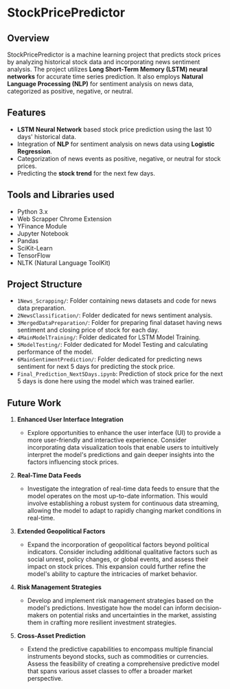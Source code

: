 # StockPricePredictor

## Overview

StockPricePredictor is a machine learning project that predicts stock prices by analyzing historical stock data and incorporating news sentiment analysis. The project utilizes **Long Short-Term Memory (LSTM) neural networks** for accurate time series prediction. It also employs **Natural Language Processing (NLP)** for sentiment analysis on news data, categorized as positive, negative, or neutral.

## Features

- **LSTM Neural Network** based stock price prediction using the last 10 days' historical data.
- Integration of **NLP** for sentiment analysis on news data using **Logistic Regression**.
- Categorization of news events as positive, negative, or neutral for stock prices.
- Predicting the **stock trend** for the next few days.

## Tools and Libraries used

- Python 3.x
- Web Scrapper Chrome Extension
- YFinance Module
- Jupyter Notebook
- Pandas
- SciKit-Learn
- TensorFlow
- NLTK (Natural Language ToolKit)

## Project Structure

- `1News_Scrapping/`: Folder containing news datasets and code for news data preparation.
- `2NewsClassification/`: Folder dedicated for news sentiment analysis.
- `3MergedDataPreparation/`: Folder for preparing final dataset having news sentiment and closing price of stock for each day.
- `4MainModelTraining/`: Folder dedicated for LSTM Model Training.
- `5ModelTesting/`: Folder dedicated for Model Testing and calculating performance of the model.
- `6MainSentimentPrediction/`: Folder dedicated for predicting news sentiment for next 5 days for predicting the stock price.
- `Final_Prediction_Next5Days.ipynb`: Prediction of stock price for the next 5 days is done here using the model which was trained earlier.

## Future Work

1. **Enhanced User Interface Integration**
      - Explore opportunities to enhance the user interface (UI) to provide a more user-friendly and interactive experience. Consider incorporating data visualization tools that enable users to intuitively interpret the model's predictions and gain deeper insights into the factors influencing stock prices.

2. **Real-Time Data Feeds**
      - Investigate the integration of real-time data feeds to ensure that the model operates on the most up-to-date information. This would involve establishing a robust system for continuous data streaming, allowing the model to adapt to rapidly changing market conditions in real-time.

3. **Extended Geopolitical Factors**
      - Expand the incorporation of geopolitical factors beyond political indicators. Consider including additional qualitative factors such as social unrest, policy changes, or global events, and assess their impact on stock prices. This expansion could further refine the model's ability to capture the intricacies of market behavior.

4. **Risk Management Strategies**
      - Develop and implement risk management strategies based on the model's predictions. Investigate how the model can inform decision-makers on potential risks and uncertainties in the market, assisting them in crafting more resilient investment strategies.

5. **Cross-Asset Prediction**
      - Extend the predictive capabilities to encompass multiple financial instruments beyond stocks, such as commodities or currencies. Assess the feasibility of creating a comprehensive predictive model that spans various asset classes to offer a broader market perspective.

